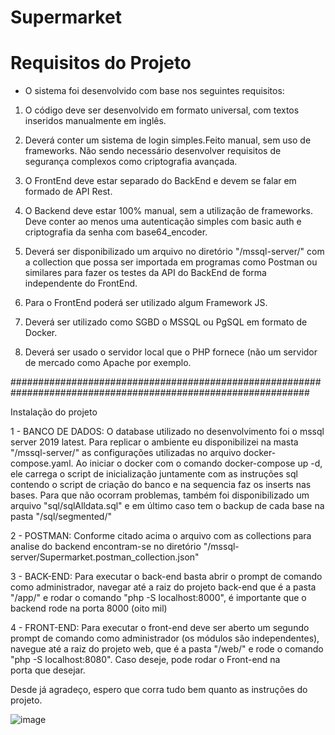 # Supermarket

# Requisitos do Projeto

- O sistema foi desenvolvido com base nos seguintes requisitos:

1. O código deve ser desenvolvido em formato universal, com textos inseridos manualmente em inglês.
  
2. Deverá conter um sistema de login simples.Feito manual, sem uso de frameworks. Não sendo necessário desenvolver requisitos de segurança complexos como criptografia avançada.
  
3. O FrontEnd deve estar separado do BackEnd e devem se falar em formado de API Rest.

4. O Backend deve estar 100% manual, sem a utilização de frameworks. Deve conter ao menos uma autenticação simples com basic auth e criptografia da senha com base64_encoder.

5. Deverá ser disponibilizado um arquivo no diretório "/mssql-server/" com a collection que possa ser importada em programas como Postman ou similares para fazer os testes da API do BackEnd de forma independente do FrontEnd.

6. Para o FrontEnd poderá ser utilizado algum Framework JS.

7. Deverá ser utilizado como SGBD o MSSQL ou PgSQL em formato de Docker.

8. Deverá ser usado o servidor local que o PHP fornece (não um servidor de mercado como Apache por exemplo.


##############################################################################################################

Instalação do projeto

1 - BANCO DE DADOS: O database utilizado no desenvolvimento foi o mssql server 2019 latest. Para replicar o ambiente eu disponibilizei na masta "/mssql-server/" as configurações utilizadas no arquivo docker-compose.yaml.
    Ao iniciar o docker com o comando docker-compose up -d, ele carrega o script de inicialização juntamente com as instruções sql contendo o script de criação do banco e na sequencia faz os inserts nas bases.
    Para que não ocorram problemas, também foi disponibilizado um arquivo "sql/sqlAlldata.sql" e em último caso tem o backup de cada base na pasta "/sql/segmented/"

2 - POSTMAN: Conforme citado acima o arquivo com as collections para analise do backend encontram-se no diretório "/mssql-server/Supermarket.postman_collection.json"

3 - BACK-END: Para executar o back-end basta abrir o prompt de comando como administrador, navegar até a raiz do projeto back-end que é a pasta "/app/" e rodar o comando "php -S localhost:8000", é importante que o backend rode na porta 8000 (oito mil)

4 - FRONT-END: Para executar o front-end deve ser aberto um segundo prompt de comando como administrador (os módulos são independentes), navegue até a raiz do projeto web, que é a pasta "/web/" e rode o comando "php -S localhost:8080". Caso deseje, pode rodar o Front-end na   
    porta que desejar.


Desde já agradeço, espero que corra tudo bem quanto as instruções do projeto.


![image](https://github.com/user-attachments/assets/2739b571-a79d-4de3-a597-afd16fee0323)







